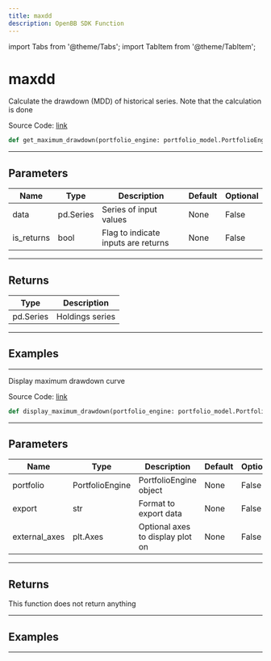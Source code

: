 ```yaml
---
title: maxdd
description: OpenBB SDK Function
---
```


import Tabs from '@theme/Tabs';
import TabItem from '@theme/TabItem';

# maxdd

<Tabs>
<TabItem value="model" label="Model" default>

Calculate the drawdown (MDD) of historical series.  Note that the calculation is done

Source Code: [link](https://github.com/OpenBB-finance/OpenBBTerminal/tree/main/openbb_terminal/portfolio/portfolio_model.py#L1590)

```python
def get_maximum_drawdown(portfolio_engine: portfolio_model.PortfolioEngine, is_returns: bool) -> Series
```
---

## Parameters

| Name | Type | Description | Default | Optional |
| ---- | ---- | ----------- | ------- | -------- |
| data | pd.Series | Series of input values | None | False |
| is_returns | bool | Flag to indicate inputs are returns | None | False |

---

## Returns

| Type | Description |
| ---- | ----------- |
| pd.Series | Holdings series |

---

## Examples

---



</TabItem>
<TabItem value="view" label="View">

Display maximum drawdown curve

Source Code: [link](https://github.com/OpenBB-finance/OpenBBTerminal/tree/main/openbb_terminal/portfolio/portfolio_view.py#L1111)

```python
def display_maximum_drawdown(portfolio_engine: portfolio_model.PortfolioEngine, export: str, external_axes: Optional[List[matplotlib.axes._axes.Axes]]) -> None
```
---

## Parameters

| Name | Type | Description | Default | Optional |
| ---- | ---- | ----------- | ------- | -------- |
| portfolio | PortfolioEngine | PortfolioEngine object | None | False |
| export | str | Format to export data | None | False |
| external_axes | plt.Axes | Optional axes to display plot on | None | False |

---

## Returns

This function does not return anything

---

## Examples

---



</TabItem>
</Tabs>